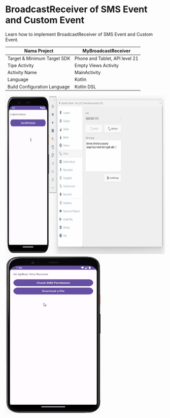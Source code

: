 # BroadcastReceiver of SMS Event and Custom Event

Learn how to implement BroadcastReceiver of SMS Event and Custom Event.

| Nama Project                  | MyBroadcastReceiver            |
|-------------------------------|--------------------------------|
| Target & Minimum Target SDK   | Phone and Tablet, API level 21 |
| Tipe Activity                 | Empty Views Activity           | 
| Activity Name                 | MainActivity                   |
| Language                      | Kotlin                         |
| Build Configuration Language  | Kotlin DSL                     |

<img src="preview1.gif" alt="Preview 1" width="700" height="500">
<img src="preview2.gif" alt="Preview 1" width="300" height="500">